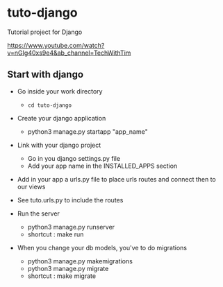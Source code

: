 # tuto-django
Tutorial project for Django

https://www.youtube.com/watch?v=nGIg40xs9e4&ab_channel=TechWithTim

## Start with django

- Go inside your work directory 
    - `cd tuto-django`

- Create your django application
    - python3 manage.py startapp "app_name"

- Link with your django project
    - Go in you django settings.py file 
    - Add your app name in the INSTALLED_APPS section

- Add in your app a urls.py file to place urls routes and connect then to our views

- See tuto.urls.py to include the routes

- Run the server
    - python3 manage.py runserver 
    - shortcut : make run

- When you change your db models, you've to do migrations 
	- python3 manage.py makemigrations 
    - python3 manage.py migrate
    - shortcut : make migrate